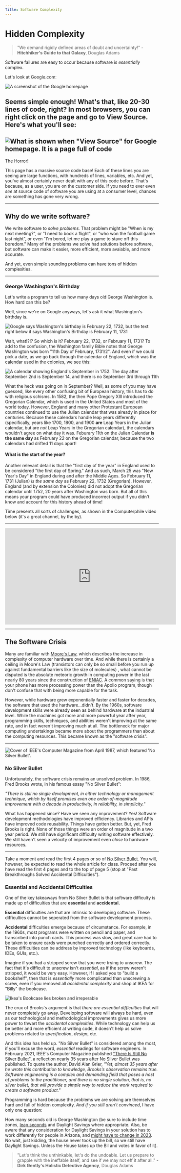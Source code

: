 ```yaml
---
Title: Software Complexity
---
```


# Hidden Complexity

> "We demand rigidly defined areas of doubt and uncertainty!" - __Hitchhiker's Guide to that Galaxy__, Douglas Adams

Software failures are easy to occur because software is *essentially* complex.

Let's look at Google.com: 

![A screenshot of the Google homepage]({{site.baseurl}}/img/google.png)

Seems simple enough! What's that, like 20-30 lines of code, right? In most browsers, you can right click on the page and go to View Source. Here's what you'll see:
---

![What is shown when "View Source" for Google homepage. It is a page full of code]({{site.baseurl}}/img/googleSource.png)
---

The Horror!

This page has a massive source code base! Each of these lines you are seeing are large functions, with hundreds of lines, variables, etc. And yet, you've almost certainly never dealt with any of this code before. That's because, as a user, you are on the customer side. If you need to ever even *see* at source code of software you are using at a consumer level, chances are something has gone very wrong.

---

## Why do we write software?

We write software to *solve problems.* That problem might be "When is my next meeting?", or "I need to book a flight", or "who won the football game last night", or even "I'm bored, let me play a game to stave off this boredom." Many of the problems we solve had solutions before software, but software can make it easier, more efficient, more avaiable, and more accurate. 

And yet, even simple sounding problems can have tons of hidden complexities.

---

### George Washington's Birthday

Let's write a program to tell us how many days old George Washington is. How hard can this be?

Well, since we're on Google anyways, let's ask it what Washington's birthday is.

![Google says Washington's birthday is February 22, 1732, but the text right below it says Washington's Birthday is February 11, 1731](..%2F..%2F..%2Fimg%2FwashingtonWUT.png)

Wait, what!?!? So which is it? February 22, 1732, or February 11, 1731? To add to the confusion, the Washington family Bible notes that George Washington was born "11th Day of February, 1731/2". And even if we could pick a date, as we go back through the calendar of England, which was the calendar used in the colonies, we see this:

![A calendar showing England's September in 1752. The day after September 2nd is September 14, and there is no September 3rd through 11th]({{site.baseurl}}/img/September1752.png)

What the heck was going on in September? Well, as some of you may have guessed, like every other confusing bit of European history, this has to do with religious schisms. In 1582, the then Pope Gregory XIII introduced the Gregorian Calendar, which is used in the United States and most of the world today. However, England and many other Protestant European countries continued to use the Julian calendar that was already in place for centuries. Because these calendars handle leap years differently (specifically, years like 1700, 1800, and 1900 **are** Leap Years in the Julian calendar, but are *not* Leap Years in the Gregorian calendar), the calendars wouldn't agree on what day it was. Feburary 11th on the Julian Calendar **is the same day** as February 22 on the Gregorian calendar, because the two calendars had drifted 11 days apart!

#### What is the start of the year?

Another relevant detail is that the "first day of the year" in England used to be considered "the first day of Spring." And as such, March 25 was "New Year's Day" in England during and after the Middle Ages. So February 11, 1731 (Julian) *is the same day* as February 22, 1732 (Gregorian). However, England (and by extension the Colonies) did not adopt the Gregorian calendar until 1752, 20 years after Washington was born. But all of this means your program could have produced incorrect output if you didn't know and account for this history ahead of time!

Time presents all sorts of challenges, as shown in the Computerphile video below (it's a great channel, by the by).

---

<iframe width="560" height="315" src="https://www.youtube.com/embed/-5wpm-gesOY" title="YouTube video player" frameborder="0" allow="accelerometer; autoplay; clipboard-write; encrypted-media; gyroscope; picture-in-picture" allowfullscreen></iframe>

---

## The Software Crisis

Many are familiar with [Moore's Law](https://en.wikipedia.org/wiki/Moore%27s_law), which describes the increase in complexity of computer hardware over time. And while there is certainly a ceiling in Moore's Law (transistors can only be so small before you run up against fundamental barriers like the size of molecules) , what cannot be disputed is the absolute meteoric growth in computing power in the last nearly 80 years since the construction of [ENIAC](https://en.wikipedia.org/wiki/ENIAC). A common saying is that your phone has more processing power than the Apollo program, though don't confuse that with being more capable for the task.

However, while hardware grew exponentially faster and faster for decades, the software that used the hardware...didn't. By the 1960s, software development skills were already seen as behind hardware at the industrial level. While the machines got more and more powerful year after year, programming skills, techniques, and abilities weren't improving at the same rate, and in fact weren't improving much at all. The bottleneck for major computing undertakings became more about the programmers than about the computing resources. This became known as the "software crisis".

---

<img src="https://csdl-images.ieeecomputer.org/mags/so/2008/01/figures/mso2008010091x1.gif" alt="Cover of IEEE's Computer Magazine from April 1987, which featured 'No Silver Bullet'.">

### No Silver Bullet

Unfortunately, the software crisis remains an unsolved problem. In 1986, Fred Brooks wrote, in his famous essay "No Silver Bullet":

*"There is still no single development, in either technology or management technique, which by itself promises even one order-of-magnitude improvement with a decade in productivity, in reliability, in simplicity."*

What has happened since? Have we seen any improvement? Yes! Software development methodologies have improved efficiency. Libraries and APIs have improved code reusability. Things have gotten better. But, yet, Fred Brooks is right. None of those things were an order of magnitude in a two year period. We still have significant difficulty writing software effectively. We still haven't seen a velocity of improvement even *close* to hardware resources.

---

Take a moment and read the first 4 pages or so of [No Silver Bullet](http://worrydream.com/refs/Brooks-NoSilverBullet.pdf). You will, however, be expected to read the whole article for class. Proceed after you have read the first 4 pages and to the top of page 5 (stop at "Past Breakthroughs Solved Accidental Difficulties").

### Essential and Accidental Difficulties

One of the key takeaways from No Silver Bullet is that 
software difficulty is made up of difficulties that are 
**essential** and **accidental.**

**Essential** difficulties are that are intrinsic to developing software. These difficulties cannot be seperated from the software development process.

**Accidental** difficulties emerge because of circumstance. For example, in the 1960s, most programs were written on pencil and paper, and transcribed into punch cards. This process was slow, and great care had to be taken to ensure cards were punched correctly and ordered correctly. These difficulties can be address by improved technology (like keyboards, IDEs, GUIs, etc.). 

Imagine if you had a stripped screw that you were trying to unscrew. The fact that it's difficult to unscrew isn't *essential*, as if the screw weren't stripped, it would be very easy. However, if I asked you to "build a bookshelf", then that is *essentially* more complicated than unscrewing a screw, even if you removed all *accidental complexity* and shop at IKEA for "Billy" the bookcase.

<img src="https://www.sheknows.com/wp-content/uploads/2018/08/ikea9_svxdy8.jpeg" alt="Ikea's Bookcase lies broken and irreperable">

The crux of Brooks's argument is that *there are essential difficulties* that will never completely go away. Developing software will always be hard, even as our technological and methodological improvements gives us more power to thwart the *accidental complexities*. While technology can help us be better and more efficient at writing code, it doesn't help us solve problems related to *specification*, *design*, etc.

And this idea has held up. "No Silver Bullet" is considered among the most, if you'll excuse the word, *essential* readings for software engineers. In February 2021, IEEE's Computer Magazine published ["There Is Still No Silver Bullet"](https://www.computer.org/csdl/magazine/co/2021/02/09353507/1r8krp0NNK0), a reflection nearly 35 years after No Silver Bullet was published. To quote the author, David Alan Grier, *"Yet, almost 35 years after he wrote this contribution to knowledge, Brooks’s observation remains true. Software engineering is a complex and demanding field that poses a host of problems to the practitioner, and there is no single solution, that is, no silver bullet, that will provide a simple way to reduce the work required to create a software product."*

Programming is hard because the problems we are solving are themselves hard and full of hidden complexity. *And if you still aren't convinced*, I have only one question:

How many seconds old is George Washington (be sure to include time zones, [leap seconds](https://en.wikipedia.org/wiki/Leap_second) and Daylight Savings where appropriate. Also, be aware that any consideration for Daylight Savings in your solution has to work differently for people in Arizona, and [might have to change in 2023](https://www.congress.gov/bill/117th-congress/senate-bill/623/text). No wait, just kidding, the house never took up the bill, so we still have Daylight Savings. Unless the House takes up the Bil and votes in favor of it).

> "Let's think the unthinkable, let's do the undoable. Let us prepare to grapple with the ineffable itself, and see if we may not eff it after all." - __Dirk Gently's Holistic Detective Agency__, Douglas Adams 